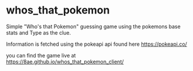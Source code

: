 # whos_that_pokemon
Simple "Who's that Pokemon" guessing game using the pokemons base stats and Type as the clue.

Information is fetched using the pokeapi api found here https://pokeapi.co/

you can find the game live at https://8ae.github.io/whos_that_pokemon_client/
